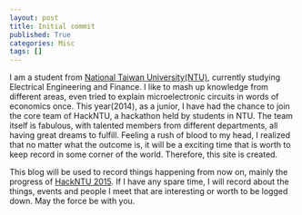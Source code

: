 ```yaml
---
layout: post
title: Initial commit
published: True
categories: Misc
tags: []
---
```


I am a student from [National Taiwan University(NTU)][ntu], currently studying Electrical Engineering and Finance. I like to mash up knowledge from different areas, even tried to explain microelectronic circuits in words of economics once. This year(2014), as a junior, I have had the chance to join the core team of HackNTU, a hackathon held by students in NTU. The team itself is fabulous, with talented members from different departments, all having great dreams to fulfill. Feeling a rush of blood to my head, I realized that no matter what the outcome is, it will be a exciting time that is worth to keep record in some corner of the world. Therefore, this site is created.

This blog will be used to record things happening from now on, mainly the progress of [HackNTU 2015][hackntu]. If I have any spare time, I will record about the things, events and people I meet that are interesting or worth to be logged down. May the force be with you.

[ntu]: http://www.ntu.edu.tw/
[hackntu]: http://hackntu.org/
